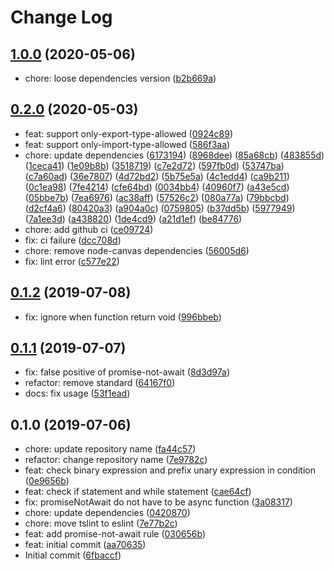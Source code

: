 # Change Log

## [1.0.0](https://github.com/plantain-00/eslint-plugin-plantain/compare/v0.2.0...v1.0.0) (2020-05-06)
  
* chore: loose dependencies version ([b2b669a](https://github.com/plantain-00/eslint-plugin-plantain/commit/b2b669a3244ca038bf00d06c47341e5499d77f89))

## [0.2.0](https://github.com/plantain-00/eslint-plugin-plantain/compare/v0.1.2...v0.2.0) (2020-05-03)
  
* feat: support only-export-type-allowed ([0924c89](https://github.com/plantain-00/eslint-plugin-plantain/commit/0924c8991eb38dd0690c70e04af91358a7a6d3e8))
* feat: support only-import-type-allowed ([586f3aa](https://github.com/plantain-00/eslint-plugin-plantain/commit/586f3aaa139bc0790b0b14584472d97827b51623))
* chore: update dependencies ([6173194](https://github.com/plantain-00/eslint-plugin-plantain/commit/6173194a96e05f90cbffd762b01233c303257707)) ([8968dee](https://github.com/plantain-00/eslint-plugin-plantain/commit/8968dee44c4cf76d2df5d0de0ef341447268d93f)) ([85a68cb](https://github.com/plantain-00/eslint-plugin-plantain/commit/85a68cbb6dcc5068b9ecfb862e7bcbc993f06467)) ([483855d](https://github.com/plantain-00/eslint-plugin-plantain/commit/483855d5a6299470e137d871e4b4323c5cf04fd1)) ([1ceca41](https://github.com/plantain-00/eslint-plugin-plantain/commit/1ceca414898d56c1a6d08d6aa8c14f2e993a72fa)) ([1e09b8b](https://github.com/plantain-00/eslint-plugin-plantain/commit/1e09b8b5c2f00abd0eea3872667fc38255f65984)) ([3518719](https://github.com/plantain-00/eslint-plugin-plantain/commit/3518719e351cda264b259c8a4ce310ccc9fc8615)) ([c7e2d72](https://github.com/plantain-00/eslint-plugin-plantain/commit/c7e2d72edbd5c1cbe9d93c32e23ca6a518eb6caa)) ([597fb0d](https://github.com/plantain-00/eslint-plugin-plantain/commit/597fb0d562e65c1b500154b1d5fb5a3fedd929a1)) ([53747ba](https://github.com/plantain-00/eslint-plugin-plantain/commit/53747ba7a025f727684181d5b2d1440451096bcc)) ([c7a60ad](https://github.com/plantain-00/eslint-plugin-plantain/commit/c7a60adca5ac31954cc80b6f3cf7103de1aea9bd)) ([36e7807](https://github.com/plantain-00/eslint-plugin-plantain/commit/36e780776372f00e4f5fa3f4a1e6c586dbb3583e)) ([4d72bd2](https://github.com/plantain-00/eslint-plugin-plantain/commit/4d72bd2916a3aeecb09e0e84a80053e76137d127)) ([5b75e5a](https://github.com/plantain-00/eslint-plugin-plantain/commit/5b75e5af2089adaeba56da0cac960e1600bb362b)) ([4c1edd4](https://github.com/plantain-00/eslint-plugin-plantain/commit/4c1edd4a078da8a85f7113e82e887c8fa6b268f4)) ([ca9b211](https://github.com/plantain-00/eslint-plugin-plantain/commit/ca9b211418319f614453daf91bbb251b90509da0)) ([0c1ea98](https://github.com/plantain-00/eslint-plugin-plantain/commit/0c1ea9847593a38993443805be9ade481b47b048)) ([7fe4214](https://github.com/plantain-00/eslint-plugin-plantain/commit/7fe421448b8f29066ed0300ad403232e5ab63b2f)) ([cfe64bd](https://github.com/plantain-00/eslint-plugin-plantain/commit/cfe64bda1fa00a690b3e61e38ba6b764368fc0f9)) ([0034bb4](https://github.com/plantain-00/eslint-plugin-plantain/commit/0034bb48e619164e60c4f3dd7449cda9fdcaeb5b)) ([40960f7](https://github.com/plantain-00/eslint-plugin-plantain/commit/40960f751ba85cb57c2397e40de90a91eeb36496)) ([a43e5cd](https://github.com/plantain-00/eslint-plugin-plantain/commit/a43e5cd0e7ee62031898c1c3feb94783e7230a5c)) ([05bbe7b](https://github.com/plantain-00/eslint-plugin-plantain/commit/05bbe7b376020cb8f24cffc9e0f1d563885756a6)) ([7ea6976](https://github.com/plantain-00/eslint-plugin-plantain/commit/7ea6976d1c4f6e13252197f9fa3720af0b68017a)) ([ac38aff](https://github.com/plantain-00/eslint-plugin-plantain/commit/ac38affc46ddbac703e7ca7476bdb9ca56c05eb1)) ([57526c2](https://github.com/plantain-00/eslint-plugin-plantain/commit/57526c28dbe80011c74a17ef22cf4838dbd93a06)) ([080a77a](https://github.com/plantain-00/eslint-plugin-plantain/commit/080a77a666ddc81e5e25bcdfb93aac8aa2debd7a)) ([79bbcbd](https://github.com/plantain-00/eslint-plugin-plantain/commit/79bbcbd7eb7ad2b46d54f949ee7b8a2bcb7670aa)) ([d2cf4a6](https://github.com/plantain-00/eslint-plugin-plantain/commit/d2cf4a66d01a5654f96f7f6d20ef5fb39cdfb8b2)) ([80420a3](https://github.com/plantain-00/eslint-plugin-plantain/commit/80420a3e333afeb964f85479d082d4c592e42b2d)) ([a904a0c](https://github.com/plantain-00/eslint-plugin-plantain/commit/a904a0c412680bef20e8b4212b6d2c92ff276480)) ([0759805](https://github.com/plantain-00/eslint-plugin-plantain/commit/07598053252fd8f73a292f2b78f5693f7d0c4f32)) ([b37dd5b](https://github.com/plantain-00/eslint-plugin-plantain/commit/b37dd5b009963962cc14d39eb46015f5fd9cefc2)) ([5977949](https://github.com/plantain-00/eslint-plugin-plantain/commit/5977949ae1a5a2a6130db636538ef72a873425c5)) ([7a1ee3d](https://github.com/plantain-00/eslint-plugin-plantain/commit/7a1ee3d20404bf88e80435be9ac300d1b7e3c08c)) ([a438820](https://github.com/plantain-00/eslint-plugin-plantain/commit/a43882064d2d55c7f02804483f1cfb7d3ca90156)) ([1de4cd9](https://github.com/plantain-00/eslint-plugin-plantain/commit/1de4cd9413e619a90be768dd65952392e0e82d98)) ([a21d1ef](https://github.com/plantain-00/eslint-plugin-plantain/commit/a21d1efab343d5cbee82463dfd79aecd46df0663)) ([be84776](https://github.com/plantain-00/eslint-plugin-plantain/commit/be84776dd49e789569002fc1f9c591eb6a5da339))
* chore: add github ci ([ce09724](https://github.com/plantain-00/eslint-plugin-plantain/commit/ce0972483a67acf0ac7ff51a4cd2c1bb2644e9fb))
* fix: ci failure ([dcc708d](https://github.com/plantain-00/eslint-plugin-plantain/commit/dcc708d529e127de4c28c81cc79979c33e5ad2dc))
* chore: remove node-canvas dependencies ([56005d6](https://github.com/plantain-00/eslint-plugin-plantain/commit/56005d6721a04b00a8ca5ce19426a96debd33eed))
* fix: lint error ([c577e22](https://github.com/plantain-00/eslint-plugin-plantain/commit/c577e2281ccffc53c5d1bfaf19320f1643a1bcc4))

## [0.1.2](https://github.com/plantain-00/eslint-plugin-plantain/compare/v0.1.1...v0.1.2) (2019-07-08)
  
* fix: ignore when function return void ([996bbeb](https://github.com/plantain-00/eslint-plugin-plantain/commit/996bbeb5bd4ebaf627b85b61be3d9ce064570c86))

## [0.1.1](https://github.com/plantain-00/eslint-plugin-plantain/compare/v0.1.0...v0.1.1) (2019-07-07)
  
* fix: false positive of promise-not-await ([8d3d97a](https://github.com/plantain-00/eslint-plugin-plantain/commit/8d3d97ad237d7348527dd7058561e6eecea294d6))
* refactor: remove standard ([64167f0](https://github.com/plantain-00/eslint-plugin-plantain/commit/64167f0a3593f3823ecbe6013659557253724fa1))
* docs: fix usage ([53f1ead](https://github.com/plantain-00/eslint-plugin-plantain/commit/53f1ead6b0ccd15ab18ec72eb714a7d79a3ce439))

## 0.1.0 (2019-07-06)
  
* chore: update repository name ([fa44c57](https://github.com/plantain-00/eslint-plugin-plantain/commit/fa44c570e1a1a23d5f949d1b1d84963744c1304e))
* refactor: change repository name ([7e9782c](https://github.com/plantain-00/eslint-plugin-plantain/commit/7e9782c983ea2185870566c85c789d3905f6e9c4))
* feat: check binary expression and prefix unary expression in condition ([0e9656b](https://github.com/plantain-00/eslint-plugin-plantain/commit/0e9656b608475bf5a20d39439f6db12d4542fd95))
* feat: check if statement and while statement ([cae64cf](https://github.com/plantain-00/eslint-plugin-plantain/commit/cae64cf8ee38e4f635208a0908370bdfd4a6b1ad))
* fix: promiseNotAwait do not have to be async function ([3a08317](https://github.com/plantain-00/eslint-plugin-plantain/commit/3a083172c9af7d1c88090ade3c83563beca0af35))
* chore: update dependencies ([0420870](https://github.com/plantain-00/eslint-plugin-plantain/commit/0420870019998dd6785b6b3561c5532691554371))
* chore: move tslint to eslint ([7e77b2c](https://github.com/plantain-00/eslint-plugin-plantain/commit/7e77b2c30e37555382e786288666caba0483cb7d))
* feat: add promise-not-await rule ([030656b](https://github.com/plantain-00/eslint-plugin-plantain/commit/030656b344719bb7c5e30f0ed4029e68e846e7ad))
* feat: initial commit ([aa70635](https://github.com/plantain-00/eslint-plugin-plantain/commit/aa70635298697d6be54509fecfff716fe49669a7))
* Initial commit ([6fbaccf](https://github.com/plantain-00/eslint-plugin-plantain/commit/6fbaccf429a1467f5d6079d554c5fa83f42b5ba9))
